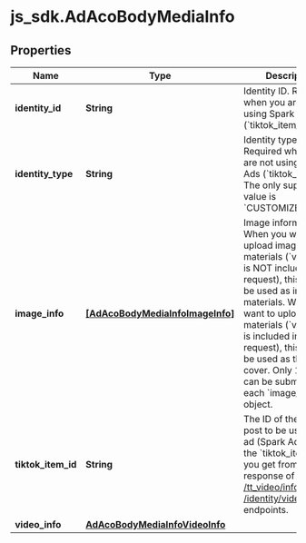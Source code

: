 # js_sdk.AdAcoBodyMediaInfo

## Properties
Name | Type | Description | Notes
------------ | ------------- | ------------- | -------------
**identity_id** | **String** | Identity ID. Required when you are not using Spark Ads (&#x60;tiktok_item_id&#x60;). | [optional] 
**identity_type** | **String** | Identity type. Required when you are not using Spark Ads (&#x60;tiktok_item_id&#x60;). The only supported value is &#x60;CUSTOMIZED_USER&#x60;. | [optional] 
**image_info** | [**[AdAcoBodyMediaInfoImageInfo]**](AdAcoBodyMediaInfoImageInfo.md) | Image information. When you want to upload image materials (&#x60;video_info&#x60; is NOT included in the request), this field will be used as image materials. When you want to upload video materials (&#x60;video_info&#x60; is included in the request), this field will be used as the video cover. Only 1 picture can be submitted in each &#x60;image_info&#x60; object. | [optional] 
**tiktok_item_id** | **String** | The ID of the TikTok post to be used as an ad (Spark Ad). Pass in the &#x60;tiktok_item_id&#x60; you get from the response of the [/tt_video/info/](https://ads.tiktok.com/marketing_api/docs?id&#x3D;1738376324021250) and  [/identity/video/get/](https://ads.tiktok.com/marketing_api/docs?id&#x3D;1740218475032577) endpoints. | [optional] 
**video_info** | [**AdAcoBodyMediaInfoVideoInfo**](AdAcoBodyMediaInfoVideoInfo.md) |  | [optional] 
